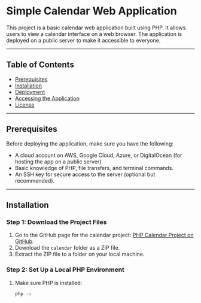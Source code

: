 # Simple Calendar Web Application

This project is a basic calendar web application built using PHP. It allows users to view a calendar interface on a web browser. The application is deployed on a public server to make it accessible to everyone.

---

## Table of Contents

- [Prerequisites](#prerequisites)
- [Installation](#installation)
- [Deployment](#deployment)
- [Accessing the Application](#accessing-the-application)
- [License](#license)

---

## Prerequisites

Before deploying the application, make sure you have the following:

- A cloud account on AWS, Google Cloud, Azure, or DigitalOcean (for hosting the app on a public server).
- Basic knowledge of PHP, file transfers, and terminal commands.
- An SSH key for secure access to the server (optional but recommended).

---

## Installation

### Step 1: Download the Project Files
1. Go to the GitHub page for the calendar project: [PHP Calendar Project on GitHub](https://github.com/wftutorials/php-mini-projects/tree/main/calendar).
2. Download the `calendar` folder as a ZIP file.
3. Extract the ZIP file to a folder on your local machine.

### Step 2: Set Up a Local PHP Environment
1. Make sure PHP is installed:
   ```bash
   php -v
